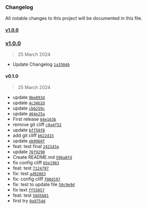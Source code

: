 ### Changelog

All notable changes to this project will be documented in this file. 

#### [v1.0.0](https://github.com/zumerlab/tinybox/compare/v1.0.0...v1.0.0)

### [v1.0.0](https://github.com/zumerlab/tinybox/compare/v0.1.0...v1.0.0)

> 25 March 2024

- Update Changelog [`1a3504b`](https://github.com/zumerlab/tinybox/commit/1a3504bef542763b67f4ec31221c609764900790)

#### v0.1.0

> 25 March 2024

- update [`9be893d`](https://github.com/zumerlab/tinybox/commit/9be893d01e504e92706e34a0258b970525a93bd3)
- update [`4c34b2d`](https://github.com/zumerlab/tinybox/commit/4c34b2d957367d46f427a19d233b802987cb4e25)
- update [`cb6259c`](https://github.com/zumerlab/tinybox/commit/cb6259cde810d9468eff8ed92139044b4fead009)
- update [`464e25a`](https://github.com/zumerlab/tinybox/commit/464e25a53b752c8d09b0710fda4fbfce25a9caeb)
- First release [`64e163b`](https://github.com/zumerlab/tinybox/commit/64e163b068add3f20c094a988dbc0568098deb34)
- remove git cliff [`c0a4f52`](https://github.com/zumerlab/tinybox/commit/c0a4f52b5cca8dc8289d5fd237ac55fd315ce998)
- update [`bff50f8`](https://github.com/zumerlab/tinybox/commit/bff50f8361febcf83acff8f681a1a73211a10f55)
- add git cliff [`b622d15`](https://github.com/zumerlab/tinybox/commit/b622d15dc4f129b87cf33b826b803d7f865c2cc1)
- update [`eb9960f`](https://github.com/zumerlab/tinybox/commit/eb9960f5baee9977989636a231f60840fb42ca25)
- feat: test final [`242143a`](https://github.com/zumerlab/tinybox/commit/242143aea9e4a09e46e950ba58477ef323eb811c)
- update [`76f9290`](https://github.com/zumerlab/tinybox/commit/76f929024373ab5eb8d9225589c8756a6639cd25)
- Create README.md [`596a8fd`](https://github.com/zumerlab/tinybox/commit/596a8fdfea5319f90d039bfadb15a0bb9983e932)
- fix config cliff [`65e1983`](https://github.com/zumerlab/tinybox/commit/65e1983047d551e6d5668c3ba83f37ceefcfeffb)
- feat: test [`7124797`](https://github.com/zumerlab/tinybox/commit/71247978071c0227eef2db5c1419a202cc3b33f8)
- fix: test [`ad92083`](https://github.com/zumerlab/tinybox/commit/ad920834b7b0950550c8414c944ec64ed90607c9)
- fix: config cliff [`f00d197`](https://github.com/zumerlab/tinybox/commit/f00d1973deaa014befcaccde2c5d3438e660c690)
- fix: test to update file [`59c9e9d`](https://github.com/zumerlab/tinybox/commit/59c9e9df49fa30f107314af7f1a16db5bd197fbf)
- fix text [`ff55057`](https://github.com/zumerlab/tinybox/commit/ff5505733a96429601c1a0a7981bad0f2c6575e9)
- feat: test [`58d5b81`](https://github.com/zumerlab/tinybox/commit/58d5b813a7e53428b6d7cb0a2c9e62f57970d5ac)
- first try [`0a9754d`](https://github.com/zumerlab/tinybox/commit/0a9754db9031d4f7a6ae7045aa747e158a7013dc)
